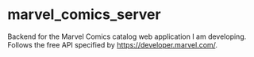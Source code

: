 # marvel_comics_server
Backend for the Marvel Comics catalog web application I am developing. Follows the free API specified by https://developer.marvel.com/.
